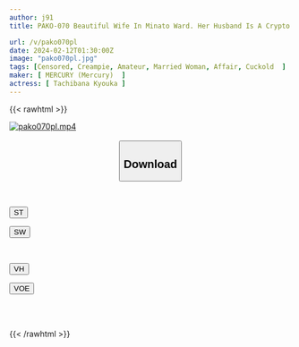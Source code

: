 ```yaml
---
author: j91
title: PAKO-070 Beautiful Wife In Minato Ward. Her Husband Is A Crypto Asset Millionaire. CEO Of A Certain Company. It's Not About Money! First Dangerous Play With Fire, 39 Years Old

url: /v/pako070pl
date: 2024-02-12T01:30:00Z
image: "pako070pl.jpg"
tags: [Censored, Creampie, Amateur, Married Woman, Affair, Cuckold	]
maker: [ MERCURY (Mercury)  ]
actress: [ Tachibana Kyouka ]
---
```



{{< rawhtml >}}

<div class="video" data-videoid="rgMZADy3Z2FbzkA">
    <a href="javascript:;">
        <img src="/v/pako070pl/pako070pl.jpg" width="WIDTH" height="HEIGHT" alt="pako070pl.mp4" loading="lazy">
    </a>
</div>

<script type="text/javascript" src="https://j91.asia/asset/on-demand-st.js"></script>

<br>
  <link rel="stylesheet" href="https://j91.asia/asset/bs5.css">
  
  <center>
  <button class="btn btn-primary" type="button" data-bs-toggle="collapse" data-bs-target=".multi-collapse" aria-expanded="false" aria-controls="multiCollapseExample1 multiCollapseExample2"><h2>Download</h2></button></center>
</p>
<div class="row">
  <div class="col">
    <div class="collapse multi-collapse" id="multiCollapseExample1">
      <div class="card card-body">
	      	      <br>
<div class="buttons">  
<p><a href="https://streamtape.to/v/rgMZADy3Z2FbzkA" target="_blank"><button class="btn-hover color-3"><i class="fa fa-download"></i> ST</button></a></p>
<p><a href="https://cdnwish.com/sk0swukrft4e" target="_blank"><button class="btn-hover color-2"><i class="fa fa-download"></i> SW</button></a></p></div>
    </div>
  </div>
</div>
  <div class="col">
    <div class="collapse multi-collapse" id="multiCollapseExample2">
      <div class="card card-body">
	      <br>
<div class="buttons">
<p><a href="https://vidhidepro.com/f/f7n9fitmjwws"><button class="btn-hover color-9"><i class="fa fa-download"></i> VH</button></a></p>
<p><a href="https://voe.sx/b0gn1yhnniig"><button class="btn-hover color-8"><i class="fa fa-download"></i> VOE</button></a></p></div>
<br><br>
      </div>
    </div>
  </div>
</div>

{{< /rawhtml >}}